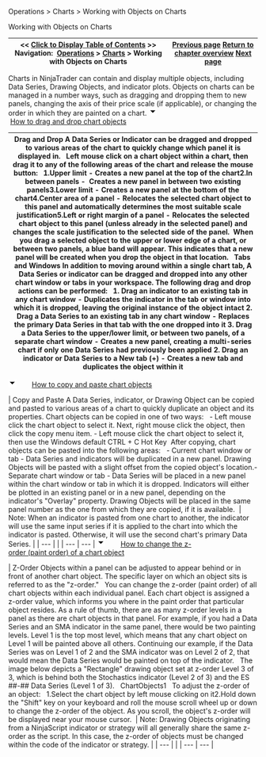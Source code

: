 ﻿
Operations \> Charts \> Working with Objects on Charts

Working with Objects on Charts

| \<\< [Click to Display Table of Contents](chart_objects.md) \>\> **Navigation:**     [Operations](operations-1.md) \> [Charts](charts-1.md) \> Working with Objects on Charts | [Previous page](chart_panels-1.md) [Return to chapter overview](charts-1.md) [Next page](working_with_price_data-1.md) |
| --- | --- |
Charts in NinjaTrader can contain and display multiple objects, including Data Series, Drawing Objects, and indicator plots. Objects on charts can be managed in a number ways, such as dragging and dropping them to new panels, changing the axis of their price scale (if applicable), or changing the order in which they are painted on a chart.
![tog_minus](tog_minus-1.gif)        [How to drag and drop chart objects](javascript:HMToggle('toggle','HowToDragAndDropChartObjects','HowToDragAndDropChartObjects_ICON'))

| Drag and Drop A Data Series or Indicator can be dragged and dropped to various areas of the chart to quickly change which panel it is displayed in.    Left mouse click on a chart object within a chart, then drag it to any of the following areas of the chart and release the mouse button:   1\.Upper limit \- Creates a new panel at the top of the chart2\.In between panels \-  Creates a new panel in between two existing panels3\.Lower limit \- Creates a new panel at the bottom of the chart4\.Center area of a panel \- Relocates the selected chart object to this panel and automatically determines the most suitable scale justification5\.Left or right margin of a panel \- Relocates the selected chart object to this panel (unless already in the selected panel) and changes the scale justification to the selected side of the panel.  When you drag a selected object to the upper or lower edge of a chart, or between two panels, a blue band will appear. This indicates that a new panel will be created when you drop the object in that location.   Tabs and Windows In addition to moving around within a single chart tab, A Data Series or indicator can be dragged and dropped into any other chart window or tabs in your workspace. The following drag and drop actions can be performed:   1\. Drag an indicator to an existing tab in any chart window \- Duplicates the indicator in the tab or window into which it is dropped, leaving the original instance of the object intact 2\. Drag a Data Series to an existing tab in any chart window \- Replaces the primary Data Series in that tab with the one dropped into it 3\. Drag a Data Series to the upper/lower limit, or between two panels, of a separate chart window \- Creates a new panel, creating a multi\-series chart if only one Data Series had previously been applied  2\. Drag an indicator or Data Series to a New tab (\+) \- Creates a new tab and duplicates the object within it |
| --- |
![tog_minus](tog_minus-1.gif)        [How to copy and paste chart objects](javascript:HMToggle('toggle','HowToCopyAndPasteChartObjects','HowToCopyAndPasteChartObjects_ICON'))

| Copy and Paste A Data Series, indicator, or Drawing Object can be copied and pasted to various areas of a chart to quickly duplicate an object and its properties. Chart objects can be copied in one of two ways:   - Left mouse click the chart object to select it. Next, right mouse click the object, then click the copy menu item. - Left mouse click the chart object to select it, then use the Windows default CTRL \+ C Hot Key  After copying, chart objects can be pasted into the following areas:   - Current chart window or tab \- Data Series and indicators will be duplicated in a new panel. Drawing Objects will be pasted with a slight offset from the copied object's location.- Separate chart window or tab \- Data Series will be placed in a new panel within the chart window or tab in which it is dropped. Indicators will either be plotted in an existing panel or in a new panel, depending on the indicator's "Overlay" property. Drawing Objects will be placed in the same panel number as the one from which they are copied, if it is available.    | Note: When an indicator is pasted from one chart to another, the indicator will use the same input series if it is applied to the chart into which the indicator is pasted. Otherwise, it will use the second chart's primary Data Series. | | --- | |
| --- | --- |
![tog_minus](tog_minus-1.gif)        [How to change the z\-order (paint order) of a chart object](javascript:HMToggle('toggle','HowToChangeTheZorderpaintOrderOfAChartObject','HowToChangeTheZorderpaintOrderOfAChartObject_ICON'))

| Z\-Order Objects within a panel can be adjusted to appear behind or in front of another chart object. The specific layer on which an object sits is referred to as the "z\-order."   You can change the z\-order (paint order) of all chart objects within each individual panel. Each chart object is assigned a z\-order value, which informs you where in the paint order that particular object resides. As a rule of thumb, there are as many z\-order levels in a panel as there are chart objects in that panel. For example, if you had a Data Series and an SMA indicator in the same panel, there would be two painting levels. Level 1 is the top most level, which means that any chart object on Level 1 will be painted above all others. Continuing our example, if the Data Series was on Level 1 of 2 and the SMA indicator was on Level 2 of 2, that would mean the Data Series would be painted on top of the indicator.   The image below depicts a "Rectangle" drawing object set at z\-order Level 3 of 3, which is behind both the Stochastics indicator (Level 2 of 3\) and the ES \#\#\-\#\# Data Series (Level 1 of 3\).   ChartObjects1   To adjust the z\-order of an object:   1\.Select the chart object by left mouse clicking on it2\.Hold down the "Shift" key on your keyboard and roll the mouse scroll wheel up or down to change the z\-order of the object. As you scroll, the object's z\-order will be displayed near your mouse cursor.    | Note: Drawing Objects originating from a NinjaScript indicator or strategy will all generally share the same z\-order as the script. In this case, the z\-order of objects must be changed within the code of the indicator or strategy. | | --- | |
| --- | --- |

